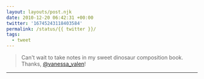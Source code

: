 ```yaml
---
layout: layouts/post.njk
date: 2010-12-20 06:42:31 +00:00
twitter: '16745243118403584'
permalink: /status/{{ twitter }}/
tags: 
  - tweet
---
```


> Can't wait to take notes in my sweet dinosaur composition book. Thanks, [@vanessa_valen](https://twitter.com/vanessa_valen)!

---
